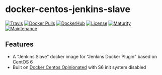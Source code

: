 # docker-centos-jenkins-slave

[![Travis](https://img.shields.io/travis/thefab/docker-centos-jenkins-slave.svg)](https://travis-ci.org/thefab/docker-centos-jenkins-slave)
[![Docker Pulls](https://img.shields.io/docker/pulls/thefab/centos-jenkins-slave.svg)](https://hub.docker.com/r/thefab/centos-jenkins-slave/)
[![DockerHub](https://img.shields.io/badge/docker%20hub-link-green.svg)](https://hub.docker.com/r/thefab/centos-jenkins-slave/)
[![License](https://img.shields.io/badge/license-MIT-blue.svg)]()
[![Maturity](https://img.shields.io/badge/maturity-beta-yellow.svg)]()
[![Maintenance](https://img.shields.io/maintenance/yes/2016.svg)]()

## Features

- A "Jenkins Slave" docker image for "Jenkins Docker Plugin" based on CentOS 6
- Built on [Docker Centos Opinionated](https://github.com/thefab/docker-centos-opinionated) with S6 init system disabled
